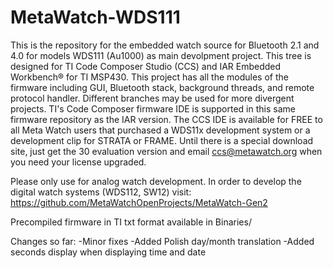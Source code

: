 MetaWatch-WDS111
================

This is the repository for the embedded watch source for Bluetooth 2.1 and 4.0 for models WDS111 (Au1000) as main devolpment project. This tree is designed for TI Code Composer Studio (CCS) and IAR Embedded Workbench® for TI MSP430.  This project has all the modules of the firmware including GUI, Bluetooth stack, background threads, and remote protocol handler. Different branches may be used for more divergent projects. TI's Code Composer firmware IDE is supported in this same firmware repository as the IAR version. The CCS IDE is available for FREE to all Meta Watch users that purchased a WDS11x development system or a development clip for STRATA or FRAME. Until there is a special download site, just get the 30 evaluation version and email ccs@metawatch.org when you need your license upgraded.


Please only use for analog watch development.
In order to develop the digital watch systems (WDS112, SW12) visit: https://github.com/MetaWatchOpenProjects/MetaWatch-Gen2

Precompiled firmware in TI txt format available in Binaries/

Changes so far:
-Minor fixes
-Added Polish day/month translation
-Added seconds display when displaying time and date
